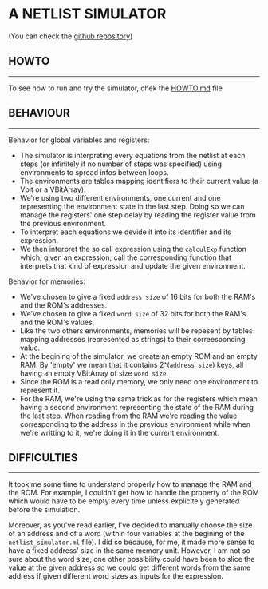 # A NETLIST SIMULATOR

(You can check the [github repository](https://github.com/MrBigoudi/ProjetSysNumENS.git))


## HOWTO

---

To see how to run and try the simulator, chek the [HOWTO.md](HOWTO.md) file


## BEHAVIOUR


---

Behavior for global variables and registers:

<ul>

<li>The simulator is interpreting every equations from the netlist at each steps (or infinitely if no number of steps was specified) using environments to spread infos between loops.</li>


<li>The environments are tables mapping identifiers to their current value (a Vbit or a VBitArray).</li>

<li>We're using two different environments, one current and one representing the environment state in the last step. Doing so we can manage the registers' one step delay by reading the register value from the previous environment.</li>

<li>To interpret each equations we devide it into its identifier and its expression.</li>

<li>We then interpret the so call expression using the <code>calculExp</code> function which, given an expression, call the corresponding function that interprets that kind of expression and update the given environment.

</ul>

Behavior for memories:

<ul>

<li>We've chosen to give a fixed <code>address size</code> of 16 bits for both the RAM's and the ROM's addresses.</li>
<li>We've chosen to give a fixed <code>word size</code> of 32 bits for both the RAM's and the ROM's values.</li>

<li>Like the two others environments, memories will be repesent by tables mapping addresses (represented as strings) to their correesponding value.</li>

<li>At the begining of the simulator, we create an empty ROM and an empty RAM. By 'empty' we mean that it contains 2^(<code>address size</code>) keys, all having an empty VBitArray of size <code>word size</code>.</li>

<li>Since the ROM is a read only memory, we only need one environment to represent it.</li>
<li>For the RAM, we're using the same trick as for the registers which mean having a second environment representing the state of the RAM during the last step. When reading from the RAM we're reading the value corresponding to the address in the previous environment while when we're writting to it, we're doing it in the  current environment.</li>

</ul>


## DIFFICULTIES


---

It took me some time to understand properly how to manage the RAM and the ROM. 
For example, I couldn't get how to handle the property of the ROM which would have to be empty every time unless explicitely generated before the simulation.

Moreover, as you've read earlier, I've decided to manually choose the size of an address and of a word (within four variables at the begining of the <code>netlist_simulator.ml</code> file). I did so because, for me, it made more sense to have a fixed address' size in the same memory unit. However, I am not so sure about the word size, one other possibility could have been to slice the value at the given address so we could get different words from the same address if given different word sizes as inputs for the expression.